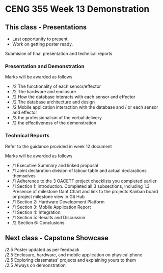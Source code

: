 # CENG 355 Week 13 Demonstration

## This class - Presentations
- Last opportunity to present.   
- Work on getting poster ready.

Submision of final presentation and technical reports

### Presentation and Demonstration

Marks will be awarded as follows   
   
- /2 The functionality of each sensor/effector
- /2 The hardware and enclosure   
- /2 How the database interacts with each sensor and effector
- /2 The database architecture and design 
- /2 Mobile application interaction with the database and / or each sensor and effector
- /3 the professionalism of the verbal delivery
- /2 the effectiveness of the demonstration 

### Technical Reports

Refer to the guidance provided in week 12 document

Marks will be awarded as follows  

- /1 Executive Summary and linked proposal
- /1 Joint declaration division of labour table and actual declarations themselves
- /1 Adherence to the 3 OACETT project checklists you completed earlier
- /1 Section 1: Introduction. Completed all 3 subsections, including 1.3 Presence of milestone Gant Chart and link to the projects Kanban board or project milestone view in Git Hub   
- /1 Section 2: Hardware Development Platform
- /1 Section 3: Mobile Application Report
- /1 Section 4: Integration
- /1 Section 5: Results and Discussion
- /2 Section 6: Conclusions

## Next class - Capstone Showcase
/2.5 Poster updated as per feedback   
/2.5 Enclosure, hardware, and mobile application on physical phone   
/2.5 Exploring classmates' projects and explaining yours to them   
/2.5 Always on demonstration   
